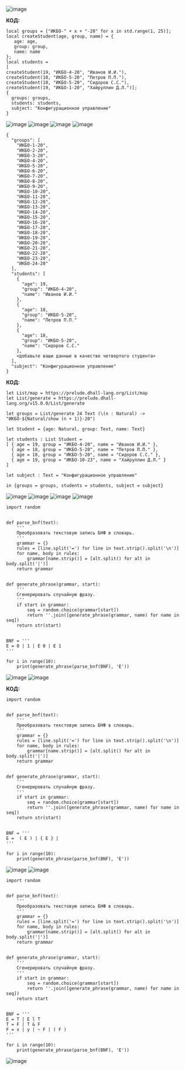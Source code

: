 ![image](https://github.com/user-attachments/assets/5d77cfd0-568c-4980-a114-8f7d8718c896)

**КОД:**
```
local groups = ["ИКБО-" + x + "-20" for x in std.range(1, 25)];
local createStudent(age, group, name) = {
   age: age,
   group: group,
   name: name
};
local students = 
[
createStudent(19, "ИКБО-4-20", "Иванов И.И."),
createStudent(18, "ИКБО-5-20", "Петров П.П."),
createStudent(18, "ИКБО-5-20", "Сидоров С.С."),
createStudent(19, "ИКБО-1-20", "Хайруллин Д.Л.")];
{
  groups: groups,
  students: students,
  subject: "Конфигурационное управление"
}

```
![image](https://github.com/user-attachments/assets/594062a5-5c53-4f3b-ac18-f5194ee08005)
![image](https://github.com/user-attachments/assets/0c237bcb-2f73-4924-bea3-b4939adab321)
![image](https://github.com/user-attachments/assets/db12726f-c0bb-49ec-ad3b-a2ff2107d0b0)
![image](https://github.com/user-attachments/assets/ae6011dc-cc93-4e95-8c6d-94b349cb7060)
```
{
  "groups": [
    "ИКБО-1-20",
    "ИКБО-2-20",
    "ИКБО-3-20",
    "ИКБО-4-20",
    "ИКБО-5-20",
    "ИКБО-6-20",
    "ИКБО-7-20",
    "ИКБО-8-20",
    "ИКБО-9-20",
    "ИКБО-10-20",
    "ИКБО-11-20",
    "ИКБО-12-20",
    "ИКБО-13-20",
    "ИКБО-14-20",
    "ИКБО-15-20",
    "ИКБО-16-20",
    "ИКБО-17-20",
    "ИКБО-18-20",
    "ИКБО-19-20",
    "ИКБО-20-20",
    "ИКБО-21-20",
    "ИКБО-22-20",
    "ИКБО-23-20",
    "ИКБО-24-20"
  ],
  "students": [
    {
      "age": 19,
      "group": "ИКБО-4-20",
      "name": "Иванов И.И."
    },
    {
      "age": 18,
      "group": "ИКБО-5-20",
      "name": "Петров П.П."
    },
    {
      "age": 18,
      "group": "ИКБО-5-20",
      "name": "Сидоров С.С."
    },
    <добавьте ваши данные в качестве четвертого студента>
  ],
  "subject": "Конфигурационное управление"
}
```
**КОД:**
```
let List/map = https://prelude.dhall-lang.org/List/map
let List/generate = https://prelude.dhall-lang.org/v15.0.0/List/generate

let groups = List/generate 24 Text (\(n : Natural) -> "ИКБО-${Natural/show (n + 1)}-20")

let Student = {age: Natural, group: Text, name: Text}

let students : List Student = 
[ { age = 19, group = "ИКБО-4-20", name = "Иванов И.И." }, 
  { age = 18, group = "ИКБО-5-20", name = "Петров П.П." },
  { age = 18, group = "ИКБО-5-20", name = "Сидоров С.С." },
  { age = 19, group = "ИКБО-10-23", name = "Хайруллин Д.Л." }
]

let subject : Text = "Конфигурационное управление"

in {groups = groups, students = students, subject = subject}
```
![image](https://github.com/user-attachments/assets/478e7fe6-cc8c-46d3-aaae-48f0eca0ca02)
![image](https://github.com/user-attachments/assets/f6ab0e90-50f0-4aaa-98cd-f11912034321)
![image](https://github.com/user-attachments/assets/e33617b7-e3ad-4896-b814-e850c3c574b8)
![image](https://github.com/user-attachments/assets/7bcd6737-349d-4272-8ecd-14bba86e2147)
```
import random


def parse_bnf(text):
    '''
    Преобразовать текстовую запись БНФ в словарь.
    '''
    grammar = {}
    rules = [line.split('=') for line in text.strip().split('\n')]
    for name, body in rules:
        grammar[name.strip()] = [alt.split() for alt in body.split('|')]
    return grammar


def generate_phrase(grammar, start):
    '''
    Сгенерировать случайную фразу.
    '''
    if start in grammar:
        seq = random.choice(grammar[start])
        return ''.join([generate_phrase(grammar, name) for name in seq])
    return str(start)


BNF = '''
E = 0 | 1 | E 0 | E 1
'''

for i in range(10):
    print(generate_phrase(parse_bnf(BNF), 'E'))
```
![image](https://github.com/user-attachments/assets/784eaaff-9be3-4f88-a7de-4b43b77c31dc)
![image](https://github.com/user-attachments/assets/4c79b4f9-d351-4ee4-86da-6855b433ddf5)

**КОД:**
```
import random


def parse_bnf(text):
    '''
    Преобразовать текстовую запись БНФ в словарь.
    '''
    grammar = {}
    rules = [line.split('=') for line in text.strip().split('\n')]
    for name, body in rules:
        grammar[name.strip()] = [alt.split() for alt in body.split('|')]
    return grammar


def generate_phrase(grammar, start):
    '''
    Сгенерировать случайную фразу.
    '''
    if start in grammar:
        seq = random.choice(grammar[start])
        return ''.join([generate_phrase(grammar, name) for name in seq])
    return str(start)


BNF = '''
E =  ( E ) | { E } | 
'''

for i in range(10):
    print(generate_phrase(parse_bnf(BNF), 'E'))
```
![image](https://github.com/user-attachments/assets/da30dd8d-f84d-46c8-9284-eb6083d96e1f)
![image](https://github.com/user-attachments/assets/e0bcd784-f940-4104-879b-602e3ffc9170)
```
import random


def parse_bnf(text):
    '''
    Преобразовать текстовую запись БНФ в словарь.
    '''
    grammar = {}
    rules = [line.split('=') for line in text.strip().split('\n')]
    for name, body in rules:
        grammar[name.strip()] = [alt.split() for alt in body.split('|')]
    return grammar


def generate_phrase(grammar, start):
    '''
    Сгенерировать случайную фразу.
    '''
    if start in grammar:
        seq = random.choice(grammar[start])
        return ''.join([generate_phrase(grammar, name) for name in seq])
    return start


BNF = '''
E = T | E l T
T = F | T & F
F = x | y | ~ F | ( F )
'''

for i in range(10):
    print(generate_phrase(parse_bnf(BNF), 'E'))
```
![image](https://github.com/user-attachments/assets/e06b6f61-ff4f-4d73-90eb-d23cbde2b107)

